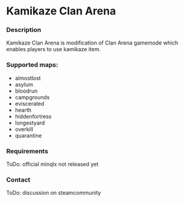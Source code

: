 # Kamikaze Clan Arena

### Description
Kamikaze Clan Arena is modification of Clan Arena gamemode which enables players to use kamikaze item.

### Supported maps:
- almostlost
- asylum
- bloodrun
- campgrounds
- eviscerated
- hearth
- hiddenfortress
- longestyard
- overkill
- quarantine

### Requirements
ToDo: official minqlx not released yet

### Contact
ToDo: discussion on steamcommunity
